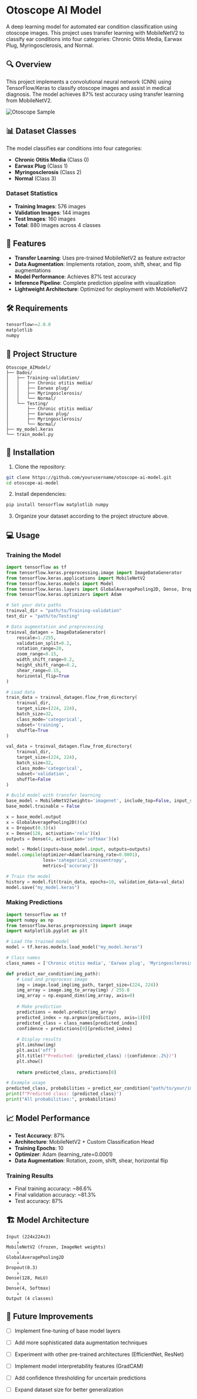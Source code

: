 # Otoscope AI Model

A deep learning model for automated ear condition classification using otoscope images. This project uses transfer learning with MobileNetV2 to classify ear conditions into four categories: Chronic Otitis Media, Earwax Plug, Myringosclerosis, and Normal.


## 🔍 Overview

This project implements a convolutional neural network (CNN) using TensorFlow/Keras to classify otoscope images and assist in medical diagnosis. The model achieves 87% test accuracy using transfer learning from MobileNetV2.

![Otoscope Sample](https://github.com/user-attachments/assets/411b9b04-a0a5-4e3c-8aa3-0a95fbddf9b8)

## 📊 Dataset Classes

The model classifies ear conditions into four categories:

- **Chronic Otitis Media** (Class 0)
- **Earwax Plug** (Class 1) 
- **Myringosclerosis** (Class 2)
- **Normal** (Class 3)

### Dataset Statistics
- **Training Images**: 576 images
- **Validation Images**: 144 images  
- **Test Images**: 160 images
- **Total**: 880 images across 4 classes

## 🚀 Features

- **Transfer Learning**: Uses pre-trained MobileNetV2 as feature extractor
- **Data Augmentation**: Implements rotation, zoom, shift, shear, and flip augmentations
- **Model Performance**: Achieves 87% test accuracy
- **Inference Pipeline**: Complete prediction pipeline with visualization
- **Lightweight Architecture**: Optimized for deployment with MobileNetV2

## 🛠️ Requirements

```python
tensorflow>=2.0.0
matplotlib
numpy
```

## 📁 Project Structure

```
Otoscope_AIModel/
├── Dados/
│   ├── Training-validation/
│   │   ├── Chronic otitis media/
│   │   ├── Earwax plug/
│   │   ├── Myringosclerosis/
│   │   └── Normal/
│   └── Testing/
│       ├── Chronic otitis media/
│       ├── Earwax plug/
│       ├── Myringosclerosis/
│       └── Normal/
├── my_model.keras
└── train_model.py
```

## 🔧 Installation

1. Clone the repository:
```bash
git clone https://github.com/yourusername/otoscope-ai-model.git
cd otoscope-ai-model
```

2. Install dependencies:
```bash
pip install tensorflow matplotlib numpy
```

3. Organize your dataset according to the project structure above.

## 💻 Usage

### Training the Model

```python
import tensorflow as tf
from tensorflow.keras.preprocessing.image import ImageDataGenerator
from tensorflow.keras.applications import MobileNetV2
from tensorflow.keras.models import Model
from tensorflow.keras.layers import GlobalAveragePooling2D, Dense, Dropout
from tensorflow.keras.optimizers import Adam

# Set your data paths
trainval_dir = "path/to/Training-validation"
test_dir = "path/to/Testing"

# Data augmentation and preprocessing
trainval_datagen = ImageDataGenerator(
    rescale=1./255, 
    validation_split=0.2, 
    rotation_range=20,
    zoom_range=0.15,
    width_shift_range=0.2,
    height_shift_range=0.2,
    shear_range=0.15,
    horizontal_flip=True
)

# Load data
train_data = trainval_datagen.flow_from_directory(
    trainval_dir,
    target_size=(224, 224),
    batch_size=32,
    class_mode='categorical',
    subset='training',
    shuffle=True
)

val_data = trainval_datagen.flow_from_directory(
    trainval_dir,
    target_size=(224, 224),
    batch_size=32,
    class_mode='categorical',
    subset='validation',
    shuffle=False
)

# Build model with transfer learning
base_model = MobileNetV2(weights='imagenet', include_top=False, input_shape=(224, 224, 3))
base_model.trainable = False

x = base_model.output
x = GlobalAveragePooling2D()(x)
x = Dropout(0.3)(x)
x = Dense(128, activation='relu')(x)
outputs = Dense(4, activation='softmax')(x)

model = Model(inputs=base_model.input, outputs=outputs)
model.compile(optimizer=Adam(learning_rate=0.0001), 
              loss='categorical_crossentropy', 
              metrics=['accuracy'])

# Train the model
history = model.fit(train_data, epochs=10, validation_data=val_data)
model.save("my_model.keras")
```

### Making Predictions

```python
import tensorflow as tf
import numpy as np
from tensorflow.keras.preprocessing import image
import matplotlib.pyplot as plt

# Load the trained model
model = tf.keras.models.load_model("my_model.keras")

# Class names
class_names = ['Chronic otitis media', 'Earwax plug', 'Myringosclerosis', 'Normal']

def predict_ear_condition(img_path):
    # Load and preprocess image
    img = image.load_img(img_path, target_size=(224, 224))
    img_array = image.img_to_array(img) / 255.0
    img_array = np.expand_dims(img_array, axis=0)
    
    # Make prediction
    predictions = model.predict(img_array)
    predicted_index = np.argmax(predictions, axis=1)[0]
    predicted_class = class_names[predicted_index]
    confidence = predictions[0][predicted_index]
    
    # Display results
    plt.imshow(img)
    plt.axis('off')
    plt.title(f"Predicted: {predicted_class} ({confidence:.2%})")
    plt.show()
    
    return predicted_class, predictions[0]

# Example usage
predicted_class, probabilities = predict_ear_condition("path/to/your/image.jpg")
print(f"Predicted class: {predicted_class}")
print("All probabilities:", probabilities)
```

## 📈 Model Performance

- **Test Accuracy**: 87%
- **Architecture**: MobileNetV2 + Custom Classification Head
- **Training Epochs**: 10
- **Optimizer**: Adam (learning_rate=0.0001)
- **Data Augmentation**: Rotation, zoom, shift, shear, horizontal flip

### Training Results
- Final training accuracy: ~86.6%
- Final validation accuracy: ~81.3%
- Test accuracy: 87%

## 🏗️ Model Architecture

```
Input (224x224x3)
    ↓
MobileNetV2 (frozen, ImageNet weights)
    ↓
GlobalAveragePooling2D
    ↓
Dropout(0.3)
    ↓
Dense(128, ReLU)
    ↓
Dense(4, Softmax)
    ↓
Output (4 classes)
```


## 📝 Future Improvements

- [ ] Implement fine-tuning of base model layers
- [ ] Add more sophisticated data augmentation techniques
- [ ] Experiment with other pre-trained architectures (EfficientNet, ResNet)
- [ ] Implement model interpretability features (GradCAM)
- [ ] Add confidence thresholding for uncertain predictions
- [ ] Expand dataset size for better generalization

